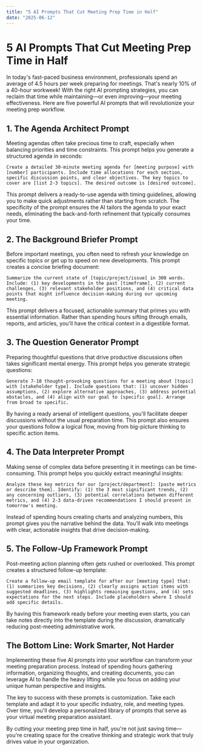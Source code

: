 ```yaml
---
title: "5 AI Prompts That Cut Meeting Prep Time in Half"
date: "2025-06-12"
---
```


# 5 AI Prompts That Cut Meeting Prep Time in Half

In today's fast-paced business environment, professionals spend an average of 4.5 hours per week preparing for meetings. That's nearly 10% of a 40-hour workweek! With the right AI prompting strategies, you can reclaim that time while maintaining—or even improving—your meeting effectiveness. Here are five powerful AI prompts that will revolutionize your meeting prep workflow.

## 1. The Agenda Architect Prompt

Meeting agendas often take precious time to craft, especially when balancing priorities and time constraints. This prompt helps you generate a structured agenda in seconds:

```
Create a detailed 30-minute meeting agenda for [meeting purpose] with [number] participants. Include time allocations for each section, specific discussion points, and clear objectives. The key topics to cover are [list 2-3 topics]. The desired outcome is [desired outcome].
```

This prompt delivers a ready-to-use agenda with timing guidelines, allowing you to make quick adjustments rather than starting from scratch. The specificity of the prompt ensures the AI tailors the agenda to your exact needs, eliminating the back-and-forth refinement that typically consumes your time.

## 2. The Background Briefer Prompt

Before important meetings, you often need to refresh your knowledge on specific topics or get up to speed on new developments. This prompt creates a concise briefing document:

```
Summarize the current state of [topic/project/issue] in 300 words. Include: (1) key developments in the past [timeframe], (2) current challenges, (3) relevant stakeholder positions, and (4) critical data points that might influence decision-making during our upcoming meeting.
```

This prompt delivers a focused, actionable summary that primes you with essential information. Rather than spending hours sifting through emails, reports, and articles, you'll have the critical context in a digestible format.

## 3. The Question Generator Prompt

Preparing thoughtful questions that drive productive discussions often takes significant mental energy. This prompt helps you generate strategic questions:

```
Generate 7-10 thought-provoking questions for a meeting about [topic] with [stakeholder type]. Include questions that: (1) uncover hidden assumptions, (2) explore alternative approaches, (3) address potential obstacles, and (4) align with our goal to [specific goal]. Arrange from broad to specific.
```

By having a ready arsenal of intelligent questions, you'll facilitate deeper discussions without the usual preparation time. This prompt also ensures your questions follow a logical flow, moving from big-picture thinking to specific action items.

## 4. The Data Interpreter Prompt

Making sense of complex data before presenting it in meetings can be time-consuming. This prompt helps you quickly extract meaningful insights:

```
Analyze these key metrics for our [project/department]: [paste metrics or describe them]. Identify: (1) the 3 most significant trends, (2) any concerning outliers, (3) potential correlations between different metrics, and (4) 2-3 data-driven recommendations I should present in tomorrow's meeting.
```

Instead of spending hours creating charts and analyzing numbers, this prompt gives you the narrative behind the data. You'll walk into meetings with clear, actionable insights that drive decision-making.

## 5. The Follow-Up Framework Prompt

Post-meeting action planning often gets rushed or overlooked. This prompt creates a structured follow-up template:

```
Create a follow-up email template for after our [meeting type] that: (1) summarizes key decisions, (2) clearly assigns action items with suggested deadlines, (3) highlights remaining questions, and (4) sets expectations for the next steps. Include placeholders where I should add specific details.
```

By having this framework ready before your meeting even starts, you can take notes directly into the template during the discussion, dramatically reducing post-meeting administrative work.

## The Bottom Line: Work Smarter, Not Harder

Implementing these five AI prompts into your workflow can transform your meeting preparation process. Instead of spending hours gathering information, organizing thoughts, and creating documents, you can leverage AI to handle the heavy lifting while you focus on adding your unique human perspective and insights.

The key to success with these prompts is customization. Take each template and adapt it to your specific industry, role, and meeting types. Over time, you'll develop a personalized library of prompts that serve as your virtual meeting preparation assistant.

By cutting your meeting prep time in half, you're not just saving time—you're creating space for the creative thinking and strategic work that truly drives value in your organization.